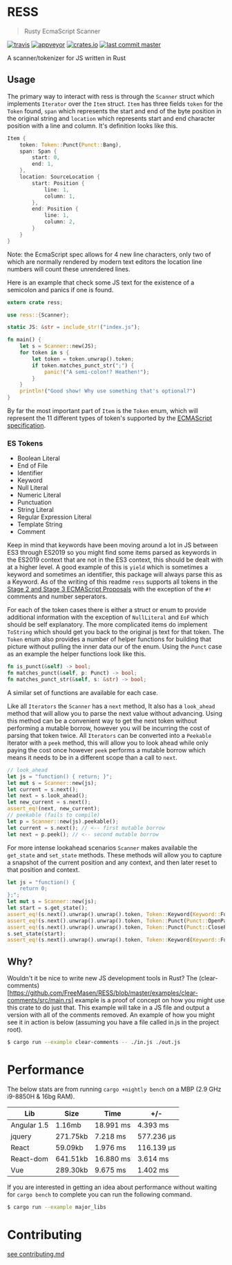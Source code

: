 # RESS
> Rusty EcmaScript Scanner

[![travis](https://img.shields.io/travis/FreeMasen/RESS.svg)](https://travis-ci.org/FreeMasen/RESS)
[![appveyor](https://img.shields.io/appveyor/ci/FreeMasen/RESS.svg)](https://ci.appveyor.com/project/FreeMasen/sitebuilder)
[![crates.io](https://img.shields.io/crates/v/ress.svg)](https://crates.io/crates/ress)
[![last commit master](https://img.shields.io/github/last-commit/FreeMasen/RESS.svg)](https://github.com/FreeMasen/RESS/commits/master)

A scanner/tokenizer for JS written in Rust

## Usage
The primary way to interact with ress is through the `Scanner` struct which implements `Iterator` over the `Item` struct. `Item` has three fields `token` for the `Token` found, `span` which represents the start and end of the byte position in the original string and `location` which represents start and end character position with a line and column. It's definition looks like this.

```rust
Item {
    token: Token::Punct(Punct::Bang),
    span: Span {
        start: 0,
        end: 1,
    },
    location: SourceLocation {
        start: Position {
            line: 1,
            column: 1,
        },
        end: Position {
            line: 1,
            column: 2,
        }
    }
}
```

Note: the EcmaScript spec allows for 4 new line characters, only two of which are normally rendered by modern text editors the location line numbers will count these unrendered lines.

Here is an example that check some JS text for the existence of a semicolon and panics if one is found.

```rust
extern crate ress;

use ress::{Scanner};

static JS: &str = include_str!("index.js");

fn main() {
    let s = Scanner::new(JS);
    for token in s {
        let token = token.unwrap().token;
        if token.matches_punct_str(";") {
            panic!("A semi-colon!? Heathen!");
        }
    }
    println!("Good show! Why use something that's optional?")
}
```
By far the most important part of `Item` is the `Token` enum, which will represent the 11 different types of token's supported by the [ECMAScript specification](https://tc39.es/ecma262/#sec-ecmascript-language-lexical-grammar).

### ES Tokens
- Boolean Literal
- End of File
- Identifier
- Keyword
- Null Literal
- Numeric Literal
- Punctuation
- String Literal
- Regular Expression Literal
- Template String
- Comment

Keep in mind that keywords have been moving around a lot in JS between ES3 through ES2019 so you might find some items parsed as keywords in the ES2019 context that are not in the ES3 context, this should be dealt with at a higher level. A good example of this is `yield` which is sometimes a keyword and sometimes an identifier, this package will always parse this as a Keyword. As of the writing of this readme `ress` supports all tokens in the [Stage 2 and Stage 3 ECMAScript Proposals](https://github.com/tc39/proposals) with the exception of the `#!` comments and number seperators.

For each of the token cases there is either a struct or enum to provide additional information with the exception of `NullLiteral` and `EoF` which should be self explanatory. The more complicated items do implement `ToString` which should get you back to the original js text for that token. The `Token` enum also provides a number of helper functions for building that picture without pulling the inner data our of the enum. Using the `Punct` case as an example the helper functions look like this.

```rust
fn is_punct(&self) -> bool;
fn matches_punct(&self, p: Punct) -> bool;
fn matches_punct_str(&self, s: &str) -> bool;
```
A similar set of functions are available for each case.

Like all `Iterators` the `Scanner` has a `next` method, It also has a `look_ahead` method that will allow you to parse the next value without advancing. Using this method can be a convenient way to get the next token without performing a mutable borrow, however you will be incurring the cost of parsing that token twice. All `Iterators` can be converted into a `Peekable` Iterator with a `peek` method, this will allow you to look ahead while only paying the cost once however `peek` performs a mutable borrow which means it needs to be in a different scope than a call to `next`.
```rust
// look_ahead
let js = "function() { return; }";
let mut s = Scanner::new(js);
let current = s.next();
let next = s.look_ahead();
let new_current = s.next();
assert_eq!(next, new_current);
// peekable (fails to compile)
let p = Scanner::new(js).peekable();
let current = s.next(); // <-- first mutable borrow
let next = p.peek(); // <-- second mutable borrow
```

For more intense lookahead scenarios `Scanner` makes available the `get_state` and `set_state` methods. These methods will allow you to capture a snapshot of the current position and any context, and then later reset to that position and context.

```rust
let js = "function() {
    return 0;
};";
let mut s = Scanner::new(js);
let start = s.get_state();
assert_eq!(s.next().unwrap().unwrap().token, Token::Keyword(Keyword::Function));
assert_eq!(s.next().unwrap().unwrap().token, Token::Punct(Punct::OpenParen));
assert_eq!(s.next().unwrap().unwrap().token, Token::Punct(Punct::CloseParen));
s.set_state(start);
assert_eq!(s.next().unwrap().unwrap().token, Token::Keyword(Keyword::Function));
```


## Why?
Wouldn't it be nice to write new JS development tools in Rust? The (clear-comments)[https://github.com/FreeMasen/RESS/blob/master/examples/clear-comments/src/main.rs] example is a proof of concept on how you might use this crate to do just that. This example will take in a JS file and output a version with all of the comments removed. An example of how you might see it in action is below (assuming you have a file called in.js in the project root).

```sh
$ cargo run --example clear-comments -- ./in.js ./out.js
```

# Performance
The below stats are from running `cargo +nightly bench` on a MBP (2.9 GHz i9-8850H & 16bg RAM).

| Lib         | Size     | Time      | +/-        |
| ----------- | -------- | --------- | ---------- |
| Angular 1.5 |   1.16mb | 18.991 ms |   4.393 ms |
| jquery      | 271.75kb |  7.218 ms | 577.236 μs |
| React       |  59.09kb |  1.976 ms | 116.139 μs |
| React-dom   | 641.51kb | 16.880 ms |   3.614 ms |
| Vue         | 289.30kb |  9.675 ms |   1.402 ms |

If you are interested in getting an idea about performance without waiting for `cargo bench` to complete you can run the following command.

```sh
$ cargo run --example major_libs
```

# Contributing

[see contributing.md](https://github.com/FreeMasen/RESS/blob/master/CONTRIBUTING.md)
